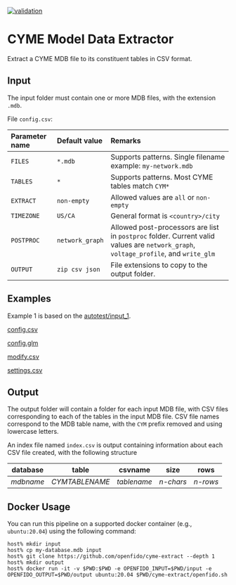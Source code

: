 [![validation](https://github.com/openfido/cyme-extract/actions/workflows/main.yml/badge.svg)](https://github.com/openfido/cyme-extract/actions/workflows/main.yml)

# CYME Model Data Extractor

Extract a CYME MDB file to its constituent tables in CSV format.

## Input

The input folder must contain one or more MDB files, with the extension `.mdb`.

File `config.csv`:

| Parameter name | Default value | Remarks |
| :--- | :--- | :--- |
| `FILES` | `*.mdb` | Supports patterns. Single filename example: `my-network.mdb` |
| `TABLES` | `*` | Supports patterns. Most CYME tables match `CYM*` |
| `EXTRACT` | `non-empty` | Allowed values are `all` or `non-empty` |
| `TIMEZONE` | `US/CA` | General format is `<country>/city` |
| `POSTPROC` | `network_graph` | Allowed post-processors are list in `postproc` folder. Current valid values are `network_graph`, `voltage_profile`, and `write_glm` |
| `OUTPUT` | `zip csv json` | File extensions to copy to the output folder. |

## Examples

Example 1 is based on the [autotest/input_1](https://github.com/openfido/cyme-extract/tree/main/autotest/input_1).

[config.csv](file:autotest/input_1/config.csv)

[config.glm](file:autotest/input_1/config.glm)

[modify.csv](file:autotest/input_1/modify.csv)

[settings.csv](file:autotest/input_1/settings.csv)

## Output

The output folder will contain a folder for each input MDB file, with CSV files corresponding to each of the tables in the input MDB file.  CSV file names correspond to the MDB table name, with the `CYM` prefix removed and using lowercase letters.

An index file named `index.csv` is output containing information about each CSV file created, with the following structure

| database | table | csvname | size | rows |
| -------- | ----- | ------- | ---- | ---- |
| *mdbname*  | *CYMTABLENAME* | *tablename* | *n-chars* | *n-rows* |

## Docker Usage

You can run this pipeline on a supported docker container (e.g., `ubuntu:20.04`) using the following command:

~~~
host% mkdir input
host% cp my-database.mdb input
host% git clone https://github.com/openfido/cyme-extract --depth 1
host% mkdir output
host% docker run -it -v $PWD:$PWD -e OPENFIDO_INPUT=$PWD/input -e OPENFIDO_OUTPUT=$PWD/output ubuntu:20.04 $PWD/cyme-extract/openfido.sh
~~~

